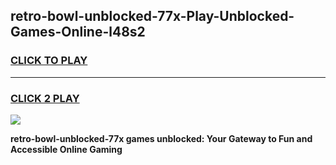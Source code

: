 
## retro-bowl-unblocked-77x-Play-Unblocked-Games-Online-l48s2
<h3>
<a href="https://premium76.site?title=retro-bowl-unblocked-77x&ref=25A">CLICK TO PLAY</a></h3>
<hr>

<h3>
<a href="https://premium76.site?title=retro-bowl-unblocked-77x&ref=25A">CLICK 2 PLAY</a>
  
</h3>

<a href="https://premium76.site?title=retro-bowl-unblocked-77x&ref=25A"><img src="https://clearcache.store/games.png"></a>


**retro-bowl-unblocked-77x games unblocked: Your Gateway to Fun and Accessible Online Gaming**
